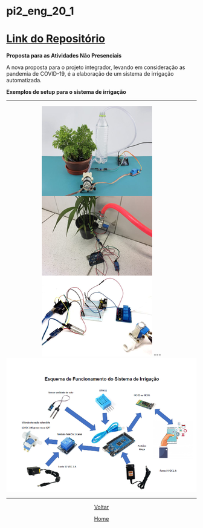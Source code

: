 # pi2\_eng\_20\_1

# [Link do Repositório](https://github.com/LPAE/pi2_eng_20_1)

**Proposta para as Atividades Não Presenciais**

A nova proposta para o projeto integrador, levando em consideração as pandemia de COVID-19, é a elaboração de um sistema de irrigação automatizada.

**Exemplos de setup para o sistema de irrigação**

---

<div style="text-align:center"><img src=".\img\irrigacao.png" />
---

<div style="text-align:center"><img src=".\img\esquema_irrigacao.png" />


-----------------------------------------------

[Voltar](./../)

[Home](https://lpae.github.io/)

